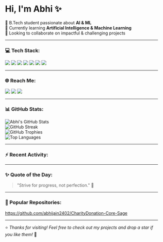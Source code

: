 <h1>Hi, I'm Abhi ✨</h1>

<p>
  🧠 B.Tech student passionate about <strong>AI & ML</strong> <br>
  🌱 Currently learning <strong>Artificial Intelligence & Machine Learning</strong> <br>
  👯 Looking to collaborate on impactful & challenging projects <br>
</p>

---

### 💻 Tech Stack:
<p>
  <img src="https://img.shields.io/badge/Python-FFD43B?style=for-the-badge&logo=python&logoColor=blue" />
  <img src="https://img.shields.io/badge/C++-00599C?style=for-the-badge&logo=c%2B%2B&logoColor=white" />
  <img src="https://img.shields.io/badge/Pandas-150458?style=for-the-badge&logo=pandas&logoColor=white" />
  <img src="https://img.shields.io/badge/Numpy-013243?style=for-the-badge&logo=numpy&logoColor=white" />
  <img src="https://img.shields.io/badge/HTML5-E34F26?style=for-the-badge&logo=html5&logoColor=white" />
  <img src="https://img.shields.io/badge/CSS3-1572B6?style=for-the-badge&logo=css3&logoColor=white" />
  <img src="https://img.shields.io/badge/JavaScript-F7DF1E?style=for-the-badge&logo=javascript&logoColor=black" />
</p>

---

### 🌐 Reach Me:
<p>
  <a href="https://www.linkedin.com/in/your-link/" target="_blank"><img src="https://img.shields.io/badge/LinkedIn-blue?style=for-the-badge&logo=linkedin&logoColor=white" /></a>
  <a href="https://www.instagram.com/your-instagram/" target="_blank"><img src="https://img.shields.io/badge/Instagram-E4405F?style=for-the-badge&logo=instagram&logoColor=white" /></a>
  <a href="mailto:abhijain2402@gmail.com"><img src="https://img.shields.io/badge/Email-D14836?style=for-the-badge&logo=gmail&logoColor=white" /></a>
</p>

---

### 📊 GitHub Stats:
<p>
  <img src="https://github-readme-stats.vercel.app/api?username=Abhijain2402&show_icons=true&theme=tokyonight" alt="Abhi's GitHub Stats" />
  <br/>
  <img src="https://github-readme-streak-stats.herokuapp.com/?user=Abhijain2402&theme=tokyonight" alt="GitHub Streak" />
  <br/>
  <img src="https://github-profile-trophy.vercel.app/?username=Abhijain2402&theme=algolia" alt="GitHub Trophies" />
  <br/>
  <img src="https://github-readme-stats.vercel.app/api/top-langs/?username=Abhijain2402&layout=compact&theme=tokyonight" alt="Top Languages" />
</p>

---

### ⚡ Recent Activity:
<!--START_SECTION:activity-->
<!--END_SECTION:activity-->

---

### ✨ Quote of the Day:
> "Strive for progress, not perfection." 🚀

---

### 📌 Popular Repositories:
https://github.com/abhijain2402/CharityDonation-Core-Sage

---

⭐ *Thanks for visiting! Feel free to check out my projects and drop a star if you like them!* 🌟
